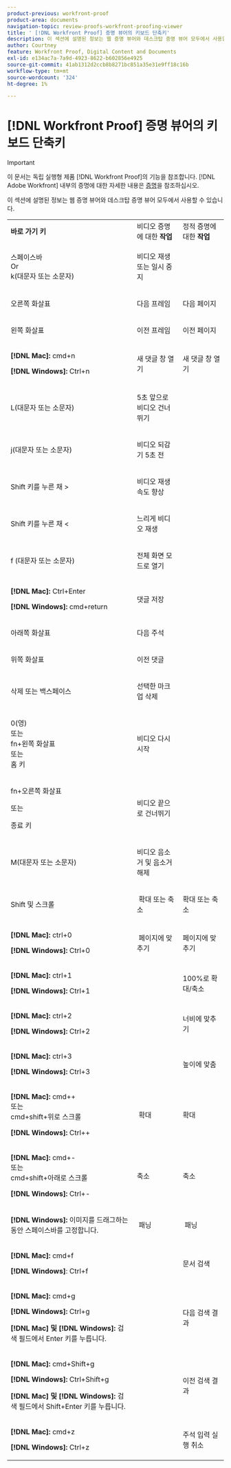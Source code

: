 ```yaml
---
product-previous: workfront-proof
product-area: documents
navigation-topic: review-proofs-workfront-proofing-viewer
title: ' [!DNL Workfront Proof] 증명 뷰어의 키보드 단축키'
description: 이 섹션에 설명된 정보는 웹 증명 뷰어와 데스크탑 증명 뷰어 모두에서 사용할 수 있습니다.
author: Courtney
feature: Workfront Proof, Digital Content and Documents
exl-id: e134ac7a-7a9d-4923-8622-b602856e4925
source-git-commit: 41ab1312d2ccb8b8271bc851a35e31e9ff18c16b
workflow-type: tm+mt
source-wordcount: '324'
ht-degree: 1%

---
```


# [!DNL Workfront Proof] 증명 뷰어의 키보드 단축키

>[!IMPORTANT]
>
>이 문서는 독립 실행형 제품 [!DNL Workfront Proof]의 기능을 참조합니다. [!DNL Adobe Workfront] 내부의 증명에 대한 자세한 내용은 [증명](../../../review-and-approve-work/proofing/proofing.md)을 참조하십시오.

이 섹션에 설명된 정보는 웹 증명 뷰어와 데스크탑 증명 뷰어 모두에서 사용할 수 있습니다.

<table style="table-layout:auto"> 
 <col> 
 <col> 
 <col> 
 <tbody> 
  <tr> 
   <td><strong>바로 가기 키</strong> </td> 
   <td>비디오 증명에 대한 <strong>작업</strong> </td> 
   <td>정적 증명에 대한 <strong>작업</strong> </td> 
  </tr> 
  <tr> 
   <td> <p>스페이스바<br>Or<br>k(대문자 또는 소문자)</p> </td> 
   <td> <p>비디오 재생 또는 일시 중지</p> </td> 
   <td> <p> </p> </td> 
  </tr> 
  <tr> 
   <td> <p>오른쪽 화살표</p> </td> 
   <td> <p>다음 프레임</p> </td> 
   <td> <p>다음 페이지</p> </td> 
  </tr> 
  <tr> 
   <td> <p>왼쪽 화살표</p> </td> 
   <td> <p>이전 프레임</p> </td> 
   <td> <p>이전 페이지</p> </td> 
  </tr> 
  <tr> 
   <td> <p><strong>[!DNL Mac]:</strong> cmd+n</p> <p><strong>[!DNL Windows]:</strong> Ctrl+n</p> </td> 
   <td> <p>새 댓글 창 열기</p> </td> 
   <td> <p>새 댓글 창 열기</p> </td> 
  </tr> 
  <tr> 
   <td> <p>L(대문자 또는 소문자)</p> </td> 
   <td> <p>5초 앞으로 비디오 건너뛰기</p> </td> 
   <td> <p> </p> </td> 
  </tr> 
  <tr> 
   <td> <p>j(대문자 또는 소문자)</p> </td> 
   <td> <p>비디오 되감기 5초 전</p> </td> 
   <td> <p> </p> </td> 
  </tr> 
  <tr> 
   <td> <p>Shift 키를 누른 채 &gt;</p> </td> 
   <td> <p>비디오 재생 속도 향상</p> </td> 
   <td> <p> </p> </td> 
  </tr> 
  <tr> 
   <td> <p>Shift 키를 누른 채 &lt;</p> </td> 
   <td> <p>느리게 비디오 재생</p> </td> 
   <td> <p> </p> </td> 
  </tr> 
  <tr> 
   <td> <p>f (대문자 또는 소문자)</p> </td> 
   <td> <p>전체 화면 모드로 열기</p> </td> 
   <td> <p> </p> </td> 
  </tr> 
  <tr> 
   <td> <p><strong>[!DNL Mac]:</strong> Ctrl+Enter </p> <p><strong>[!DNL Windows]:</strong> cmd+return</p> </td> 
   <td> <p>댓글 저장</p> </td> 
   <td> <p> </p> </td> 
  </tr> 
  <tr> 
   <td> <p>아래쪽 화살표</p> </td> 
   <td> <p>다음 주석</p> </td> 
   <td> <p> </p> </td> 
  </tr> 
  <tr> 
   <td> <p>위쪽 화살표</p> </td> 
   <td> <p>이전 댓글</p> </td> 
   <td> <p> </p> </td> 
  </tr> 
  <tr> 
   <td> <p>삭제 또는 백스페이스</p> </td> 
   <td> <p>선택한 마크업 삭제</p> </td> 
   <td> <p> </p> </td> 
  </tr> 
  <tr> 
   <td> <p>0(영)<br>또는<br> fn+왼쪽 화살표<br> 또는<br> 홈 키</p> </td> 
   <td> <p>비디오 다시 시작</p> </td> 
   <td> <p> </p> </td> 
  </tr> 
  <tr> 
   <td> <p>fn+오른쪽 화살표</p> <p>또는</p> <p>종료 키</p> </td> 
   <td> <p>비디오 끝으로 건너뛰기</p> </td> 
   <td> <p> </p> </td> 
  </tr> 
  <tr> 
   <td> <p>M(대문자 또는 소문자)</p> </td> 
   <td> <p>비디오 음소거 및 음소거 해제</p> </td> 
   <td> <p> </p> </td> 
  </tr> 
  <tr> 
   <td> <p>Shift 및 스크롤</p> </td> 
   <td> <p> 확대 또는 축소</p> </td> 
   <td> <p>확대 또는 축소</p> </td> 
  </tr> 
  <tr> 
   <td> <p><strong>[!DNL Mac]:</strong> ctrl+0</p> <p><strong>[!DNL Windows]:</strong> Ctrl+0</p> </td> 
   <td> <p> 페이지에 맞추기</p> </td> 
   <td> <p>페이지에 맞추기</p> </td> 
  </tr> 
  <tr> 
   <td> <p><strong>[!DNL Mac]:</strong> ctrl+1</p> <p><strong>[!DNL Windows]:</strong> Ctrl+1</p> </td> 
   <td> <p> </p> </td> 
   <td> <p>100%로 확대/축소 </p> </td> 
  </tr> 
  <tr> 
   <td> <p><strong>[!DNL Mac]:</strong> ctrl+2</p> <p><strong>[!DNL Windows]:</strong> Ctrl+2</p> </td> 
   <td> <p> </p> </td> 
   <td> <p>너비에 맞추기 </p> </td> 
  </tr> 
  <tr> 
   <td> <p><strong>[!DNL Mac]:</strong> ctrl+3</p> <p><strong>[!DNL Windows]:</strong> Ctrl+3 </p> </td> 
   <td> <p> </p> </td> 
   <td> <p>높이에 맞춤 </p> </td> 
  </tr> 
  <tr> 
   <td> <p><strong>[!DNL Mac]:</strong> cmd++ <br>또는 <br>cmd+shift+위로 스크롤</p> <p><strong>[!DNL Windows]:</strong> Ctrl++</p> </td> 
   <td> <p> 확대</p> </td> 
   <td> <p>확대 </p> </td> 
  </tr> 
  <tr> 
   <td> <p><strong>[!DNL Mac]:</strong> cmd+- <br>또는 <br>cmd+shift+아래로 스크롤</p> <p><strong>[!DNL Windows]:</strong> Ctrl+-</p> </td> 
   <td> <p>축소 </p> </td> 
   <td> <p>축소</p> </td> 
  </tr> 
  <tr> 
   <td> <p><strong>[!DNL Windows]:</strong> 이미지를 드래그하는 동안 스페이스바를 고정합니다.</p> </td> 
   <td> <p> 패닝</p> </td> 
   <td> <p> 패닝</p> </td> 
  </tr> 
  <tr> 
   <td> <p><strong>[!DNL Mac]:</strong> cmd+f</p> <p><strong>[!DNL Windows]</strong>: Ctrl+f</p> </td> 
   <td> <p> </p> </td> 
   <td> <p>문서 검색</p> </td> 
  </tr> 
  <tr> 
   <td> <p><strong>[!DNL Mac]:</strong> cmd+g</p> <p><strong>[!DNL Windows]:</strong> Ctrl+g</p> <p><strong>[!DNL Mac] 및 [!DNL Windows]:</strong> 검색 필드에서 Enter 키를 누릅니다.</p> </td> 
   <td> <p> </p> </td> 
   <td> <p>다음 검색 결과</p> </td> 
  </tr> 
  <tr> 
   <td> <p><strong>[!DNL Mac]:</strong> cmd+Shift+g</p> <p><strong>[!DNL Windows]:</strong> Ctrl+Shift+g</p> <p><strong>[!DNL Mac] 및 [!DNL Windows]:</strong> 검색 필드에서 Shift+Enter 키를 누릅니다.</p> </td> 
   <td> <p> </p> </td> 
   <td> <p>이전 검색 결과</p> </td> 
  </tr> 
  <tr> 
   <td> <p><strong>[!DNL Mac]:</strong> cmd+z</p> <p><strong>[!DNL Windows]:</strong> Ctrl+z</p> </td> 
   <td> <p> </p> </td> 
   <td> <p>주석 입력 실행 취소</p> </td> 
  </tr> 
 </tbody> 
</table>
